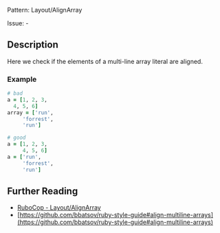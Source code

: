 Pattern: Layout/AlignArray

Issue: -

## Description

Here we check if the elements of a multi-line array literal are
aligned.

### Example

```ruby
# bad
a = [1, 2, 3,
  4, 5, 6]
array = ['run',
     'forrest',
     'run']

# good
a = [1, 2, 3,
     4, 5, 6]
a = ['run',
     'forrest',
     'run']
```

## Further Reading

* [RuboCop - Layout/AlignArray](https://rubocop.readthedocs.io/en/latest/cops_layout/#layoutalignarray)
* [https://github.com/bbatsov/ruby-style-guide#align-multiline-arrays](https://github.com/bbatsov/ruby-style-guide#align-multiline-arrays)
